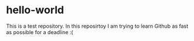 # hello-world
This is a test repository.
In this reposirtoy I am trying to learn Github as fast as possible for a deadline :(
